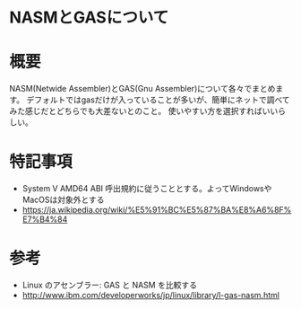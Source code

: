 NASMとGASについて
====

# 概要
NASM(Netwide Assembler)とGAS(Gnu Assembler)について各々でまとめます。
デフォルトではgasだけが入っていることが多いが、簡単にネットで調べてみた感じだとどちらでも大差ないとのこと。
使いやすい方を選択すればいいらしい。

# 特記事項
- System V AMD64 ABI 呼出規約に従うこととする。よってWindowsやMacOSは対象外とする
 - https://ja.wikipedia.org/wiki/%E5%91%BC%E5%87%BA%E8%A6%8F%E7%B4%84

# 参考
- Linux のアセンブラー: GAS と NASM を比較する
 - http://www.ibm.com/developerworks/jp/linux/library/l-gas-nasm.html
